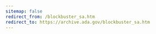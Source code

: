```yaml
---
sitemap: false 
redirect_from: /blockbuster_sa.htm 
redirect_to: https://archive.ada.gov/blockbuster_sa.htm 
---
```


